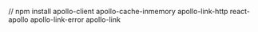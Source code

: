 // npm install apollo-client apollo-cache-inmemory apollo-link-http react-apollo apollo-link-error apollo-link
